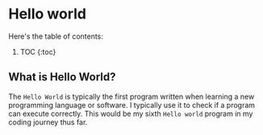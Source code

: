 # Hello world

Here's the table of contents:

1. TOC
{:toc}

## What is Hello World?

The `Hello World` is typically the first program written when learning a new programming language or software. I typically use it to check if a program can execute correctly. This would be my sixth `Hello world` program in my coding journey thus far.
